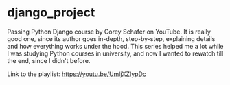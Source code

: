 # django_project

Passing Python Django course by Corey Schafer on YouTube.
It is really good one, since its author goes in-depth, step-by-step, explaining details and how everything works under the hood.
This series helped me a lot while I was studying Python courses in university, and now I wanted to rewatch till the end, since I didn't before.


Link to the playlist:
https://youtu.be/UmljXZIypDc

